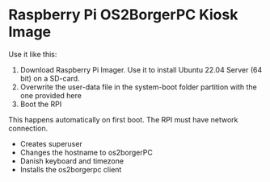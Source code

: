 # Raspberry Pi OS2BorgerPC Kiosk Image #

Use it like this:
1. Download Raspberry Pi Imager. Use it to install Ubuntu 22.04 Server (64 bit) on a SD-card.
2. Overwrite the user-data file in the system-boot folder partition with the one provided here
3. Boot the RPI

This happens automatically on first boot. The RPI must have network connection.
- Creates superuser
- Changes the hostname to os2borgerPC
- Danish keyboard and timezone
- Installs the os2borgerpc client
  


